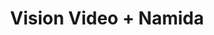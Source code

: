 ---
layout: post
category: concert
title: Vision Video + Namida
artists: 
- Vision Video
- Namida
place: 
- L'International
country: France
city: Paris
---